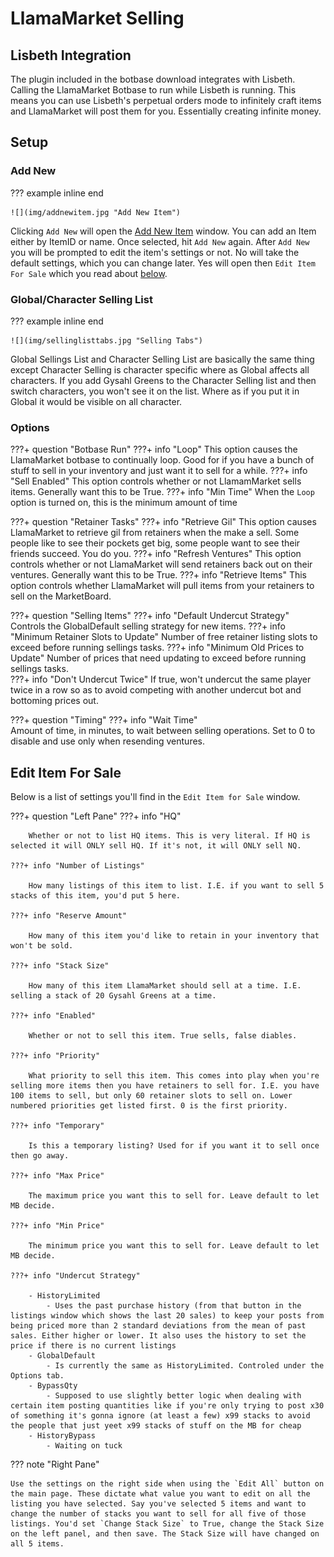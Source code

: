 # LlamaMarket Selling

## Lisbeth Integration
The plugin included in the botbase download integrates with Lisbeth. Calling the LlamaMarket Botbase to run while Lisbeth is running. This means you can use Lisbeth's perpetual orders mode to infinitely craft items and LlamaMarket will post them for you. Essentially creating infinite money.

## Setup

### Add New
??? example inline end

    ![](img/addnewitem.jpg "Add New Item")

Clicking `Add New` will open the [Add New Item](img/addnewitem.jpg) window. You can add an Item either by ItemID or name. Once selected, hit `Add New` again. After `Add New` you will be prompted to edit the item's settings or not. No will take the default settings, which you can change later. Yes will open then `Edit Item For Sale` which you read about [below](#edit-item-for-sale).


### Global/Character Selling List
??? example inline end

    ![](img/sellinglisttabs.jpg "Selling Tabs")

Global Sellings List and Character Selling List are basically the same thing except Character Selling is character specific where as Global affects all characters. If you add Gysahl Greens to the Character Selling list and then switch characters, you won't see it on the list. Where as if you put it in Global it would be visible on all character.

### Options

???+ question "Botbase Run"
    ???+ info "Loop"
        This option causes the LlamaMarket botbase to continually loop. Good for if you have a bunch of stuff to sell in your inventory and just want it to sell for a while.
    ???+ info "Sell Enabled"
        This option controls whether or not LlamamMarket sells items. Generally want this to be True.
    ???+ info "Min Time"
        When the `Loop` option is turned on, this is the minimum amount of time  

???+ question "Retainer Tasks"
    ???+ info "Retrieve Gil"
        This option causes LlamaMarket to retrieve gil from retainers when the make a sell. Some people like to see their pockets get big, some people want to see their friends succeed. You do you.
    ???+ info "Refresh Ventures"
        This option controls whether or not LlamaMarket will send retainers back out on their ventures. Generally want this to be True.
    ???+ info "Retrieve Items"
        This option controls whether LlamaMarket will pull items from your retainers to sell on the MarketBoard. 

???+ question "Selling Items"
    ???+ info "Default Undercut Strategy"    
        Controls the GlobalDefault selling strategy for new items.
    ???+ info "Minimum Retainer Slots to Update"
        Number of free retainer listing slots to exceed before running sellings tasks.
    ???+ info "Minimum Old Prices to Update"
        Number of prices that need updating to exceed before running sellings tasks.              
    ???+ info "Don't Undercut Twice"
        If true, won't undercut the same player twice in a row so as to avoid competing with another undercut bot and bottoming prices out.

???+ question "Timing"
    ???+ info "Wait Time"    
        Amount of time, in minutes, to wait between selling operations. Set to 0 to disable and use only when resending ventures.        

## Edit Item For Sale
Below is a list of settings you'll find in the `Edit Item for Sale` window.

???+ question "Left Pane"
    ???+ info "HQ"

        Whether or not to list HQ items. This is very literal. If HQ is selected it will ONLY sell HQ. If it's not, it will ONLY sell NQ.

    ???+ info "Number of Listings"

        How many listings of this item to list. I.E. if you want to sell 5 stacks of this item, you'd put 5 here. 
    
    ???+ info "Reserve Amount"

        How many of this item you'd like to retain in your inventory that won't be sold. 

    ???+ info "Stack Size" 

        How many of this item LlamaMarket should sell at a time. I.E. selling a stack of 20 Gysahl Greens at a time.    

    ???+ info "Enabled" 

        Whether or not to sell this item. True sells, false diables. 

    ???+ info "Priority" 

        What priority to sell this item. This comes into play when you're selling more items then you have retainers to sell for. I.E. you have 100 items to sell, but only 60 retainer slots to sell on. Lower numbered priorities get listed first. 0 is the first priority.    

    ???+ info "Temporary" 

        Is this a temporary listing? Used for if you want it to sell once then go away.   

    ???+ info "Max Price" 

        The maximum price you want this to sell for. Leave default to let MB decide.  

    ???+ info "Min Price" 

        The minimum price you want this to sell for. Leave default to let MB decide. 

    ???+ info "Undercut Strategy" 

        - HistoryLimited
            - Uses the past purchase history (from that button in the listings window which shows the last 20 sales) to keep your posts from being priced more than 2 standard deviations from the mean of past sales. Either higher or lower. It also uses the history to set the price if there is no current listings
        - GlobalDefault
            - Is currently the same as HistoryLimited. Controled under the Options tab.
        - BypassQty
            - Supposed to use slightly better logic when dealing with certain item posting quantities like if you're only trying to post x30 of something it's gonna ignore (at least a few) x99 stacks to avoid the people that just yeet x99 stacks of stuff on the MB for cheap
        - HistoryBypass
            - Waiting on tuck                


??? note "Right Pane" 

    Use the settings on the right side when using the `Edit All` button on the main page. These dictate what value you want to edit on all the listing you have selected. Say you've selected 5 items and want to change the number of stacks you want to sell for all five of those listings. You'd set `Change Stack Size` to True, change the Stack Size on the left panel, and then save. The Stack Size will have changed on all 5 items.

